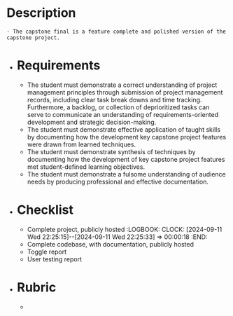 # Description
	- The capstone final is a feature complete and polished version of the capstone project.
- # Requirements
	- The student must demonstrate a correct understanding of project management principles through submission of project management records, including clear task break downs and time tracking. Furthermore, a backlog, or collection of deprioritized tasks can serve to communicate an understanding of requirements-oriented development and strategic decision-making.
	- The student must demonstrate effective application of taught skills by documenting how the development key capstone project features were drawn from learned techniques.
	- The student must demonstrate synthesis of techniques by documenting how the development of key capstone project features met student-defined learning objectives.
	- The student must demonstrate a fulsome understanding of audience needs by producing professional and effective documentation.
- # Checklist
	- Complete project, publicly hosted
	  :LOGBOOK:
	  CLOCK: [2024-09-11 Wed 22:25:15]--[2024-09-11 Wed 22:25:33] =>  00:00:18
	  :END:
	- Complete codebase, with documentation, publicly hosted
	- Toggle report
	- User testing report
- # Rubric
	-